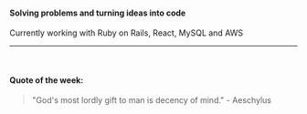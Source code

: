 #### Solving problems and turning ideas into code

Currently working with Ruby on Rails, React, MySQL and AWS

---

<br>

#### Quote of the week:
<!-- quote_marker -->
> "God's most lordly gift to man is decency of mind." - Aeschylus
